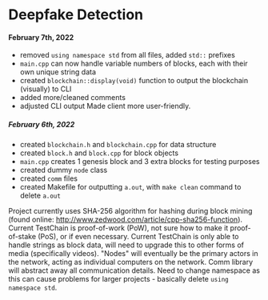 # Deepfake Detection

#### February 7th, 2022
- removed `using namespace std` from all files, added `std::` prefixes
- `main.cpp` can now handle variable numbers of blocks, each with their own unique string data
- created `blockchain::display(void)` function to output the blockchain (visually) to CLI
- added more/cleaned comments
- adjusted CLI output
Made client more user-friendly.

##### February 6th, 2022
- created `blockchain.h` and `blockchain.cpp` for data structure
- created `block.h` and `block.cpp` for block objects
- `main.cpp` creates 1 genesis block and 3 extra blocks for testing purposes
- created dummy `node` class
- created `comm` files 
- created Makefile for outputting `a.out`, with `make clean` command to delete `a.out`

Project currently uses SHA-256 algorithm for hashing during block mining (found online: http://www.zedwood.com/article/cpp-sha256-function). Current TestChain is proof-of-work (PoW), not sure how to make it proof-of-stake (PoS), or if even necessary. Current TestChain is only able to handle strings as block data, will need to upgrade this to other forms of media (specifically videos). "Nodes" will eventually be the primary actors in the network, acting as individual computers on the network. Comm library will abstract away all communication details. Need to change namespace as this can cause problems for larger projects - basically delete `using namespace std`.
